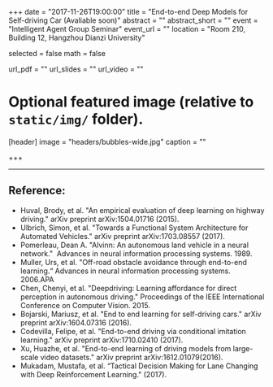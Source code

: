 +++
date = "2017-11-26T19:00:00"
title = "End-to-end Deep Models for Self-driving Car (Avaliable soon)"
abstract = ""
abstract_short = ""
event = "Intelligent Agent Group Seminar"
event_url = ""
location = "Room 210, Building 12, Hangzhou Dianzi University"

selected = false
math = false

url_pdf = ""
url_slides = ""
url_video = ""

# Optional featured image (relative to `static/img/` folder).
[header]
image = "headers/bubbles-wide.jpg"
caption = ""

+++

---

## Reference:
- Huval, Brody, et al. "An empirical evaluation of deep learning on highway driving." arXiv preprint arXiv:1504.01716 (2015).
- Ulbrich, Simon, et al. "Towards a Functional System Architecture for Automated Vehicles." arXiv preprint arXiv:1703.08557 (2017).
- Pomerleau, Dean A. "Alvinn: An autonomous land vehicle in a neural network." 
Advances in neural information processing systems. 1989.
- Muller, Urs, et al. "Off-road obstacle avoidance through end-to-end learning.“ Advances in neural information processing systems. 2006.APA	
- Chen, Chenyi, et al. "Deepdriving: Learning affordance for direct perception in autonomous driving." Proceedings of the IEEE International Conference on Computer Vision. 2015.
- Bojarski, Mariusz, et al. "End to end learning for self-driving cars." arXiv preprint arXiv:1604.07316 (2016).
- Codevilla, Felipe, et al. "End-to-end driving via conditional imitation learning." arXiv preprint arXiv:1710.02410 (2017).
- Xu, Huazhe, et al. "End-to-end learning of driving models from large-scale video datasets." arXiv preprint arXiv:1612.01079(2016).
- Mukadam, Mustafa, et al. “Tactical Decision Making for Lane Changing with Deep Reinforcement Learning." (2017).


